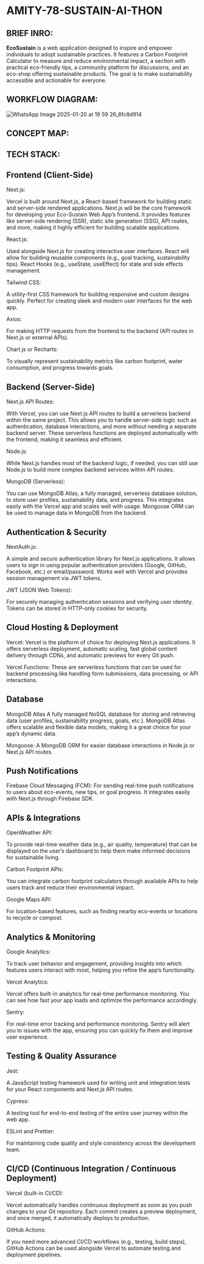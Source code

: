 # AMITY-78-SUSTAIN-AI-THON
## BRIEF INRO:
**EcoSustain** is a web application designed to inspire and empower individuals to adopt sustainable practices. It features a Carbon Footprint Calculator to measure and reduce environmental impact, a section with practical eco-friendly tips, a community platform for discussions, and an eco-shop offering sustainable products. The goal is to make sustainability accessible and actionable for everyone.
## WORKFLOW DIAGRAM:

![WhatsApp Image 2025-01-20 at 19 59 26_6fc8d914](https://github.com/user-attachments/assets/3fa47f9f-d1b9-442a-b4ed-fc28d71f3c5f)

## CONCEPT MAP:



## TECH STACK:

## Frontend (Client-Side)
Next.js:

Vercel is built around Next.js, a React-based framework for building static and server-side rendered applications. Next.js will be the core framework for developing your Eco-Sustain Web App’s frontend.
It provides features like server-side rendering (SSR), static site generation (SSG), API routes, and more, making it highly efficient for building scalable applications.

React.js:

Used alongside Next.js for creating interactive user interfaces. React will allow for building reusable components (e.g., goal tracking, sustainability tips).
React Hooks (e.g., useState, useEffect) for state and side effects management.

Tailwind CSS:

A utility-first CSS framework for building responsive and custom designs quickly. Perfect for creating sleek and modern user interfaces for the web app.

Axios:

For making HTTP requests from the frontend to the backend (API routes in Next.js or external APIs).

Chart.js or Recharts:

To visually represent sustainability metrics like carbon footprint, water consumption, and progress towards goals.

## Backend (Server-Side)
Next.js API Routes:

With Vercel, you can use Next.js API routes to build a serverless backend within the same project. This allows you to handle server-side logic such as authentication, database interactions, and more without needing a separate backend server.
These serverless functions are deployed automatically with the frontend, making it seamless and efficient.

Node.js:

While Next.js handles most of the backend logic, if needed, you can still use Node.js to build more complex backend services within API routes.

MongoDB (Serverless):

You can use MongoDB Atlas, a fully managed, serverless database solution, to store user profiles, sustainability data, and progress. This integrates easily with the Vercel app and scales well with usage.
Mongoose ORM can be used to manage data in MongoDB from the backend.

## Authentication & Security

NextAuth.js:

A simple and secure authentication library for Next.js applications. It allows users to sign in using popular authentication providers (Google, GitHub, Facebook, etc.) or email/password.
Works well with Vercel and provides session management via JWT tokens.

JWT (JSON Web Tokens):

For securely managing authentication sessions and verifying user identity. Tokens can be stored in HTTP-only cookies for security.
## Cloud Hosting & Deployment

Vercel:
Vercel is the platform of choice for deploying Next.js applications. It offers serverless deployment, automatic scaling, fast global content delivery through CDNs, and automatic previews for every Git push.

Vercel Functions: 
These are serverless functions that can be used for backend processing like handling form submissions, data processing, or API interactions.

## Database
MongoDB Atlas
A fully managed NoSQL database for storing and retrieving data (user profiles, sustainability progress, goals, etc.). MongoDB Atlas offers scalable and flexible data models, making it a great choice for your app’s dynamic data.

Mongoose:
A MongoDB ORM for easier database interactions in Node.js or Next.js API routes.
## Push Notifications

Firebase Cloud Messaging (FCM):
For sending real-time push notifications to users about eco-events, new tips, or goal progress. It integrates easily with Next.js through Firebase SDK.

## APIs & Integrations
OpenWeather API:

To provide real-time weather data (e.g., air quality, temperature) that can be displayed on the user’s dashboard to help them make informed decisions for sustainable living.

Carbon Footprint APIs:

You can integrate carbon footprint calculators through available APIs to help users track and reduce their environmental impact.

Google Maps API:

For location-based features, such as finding nearby eco-events or locations to recycle or compost.

## Analytics & Monitoring

Google Analytics:

To track user behavior and engagement, providing insights into which features users interact with most, helping you refine the app’s functionality.

Vercel Analytics:

Vercel offers built-in analytics for real-time performance monitoring. You can see how fast your app loads and optimize the performance accordingly.

Sentry:

For real-time error tracking and performance monitoring. Sentry will alert you to issues with the app, ensuring you can quickly fix them and improve user experience.

## Testing & Quality Assurance

Jest:

A JavaScript testing framework used for writing unit and integration tests for your React components and Next.js API routes.

Cypress:

A testing tool for end-to-end testing of the entire user journey within the web app.

ESLint and Prettier:

For maintaining code quality and style consistency across the development team.

## CI/CD (Continuous Integration / Continuous Deployment)

Vercel (built-in CI/CD):

Vercel automatically handles continuous deployment as soon as you push changes to your Git repository. Each commit creates a preview deployment, and once merged, it automatically deploys to production.

GitHub Actions:

If you need more advanced CI/CD workflows (e.g., testing, build steps), GitHub Actions can be used alongside Vercel to automate testing and deployment pipelines.

